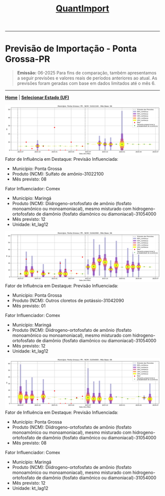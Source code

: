 <header>
    <h1><a href="https://quantimportbrazil.github.io/Sobre/">QuantImport</a></h1>
</header>

---

# Previsão de Importação - Ponta Grossa-PR

> **Emissão:** 06-2025
> Para fins de comparação, também apresentamos a seguir previsões e valores reais de períodos anteriores ao atual.
> As previsões foram geradas com base em dados limitados até o mês 6.

---

**[Home](https://quantimportbrazil.github.io/Sobre/)** | **[Selecionar Estado (UF)](https://quantimportbrazil.github.io/Unidades_Federativas/)**


![Gráfico de Previsão](31022100.png)
Fator de Influência em Destaque:
Previsão Influenciada:
- Município: Ponta Grossa
- Produto (NCM): Sulfato de amônio-31022100 
- Mês previsto: 08


Fator Influenciador: Comex
- Município: Maringá
- Produto (NCM): Diidrogeno-ortofosfato de amônio (fosfato monoamônico ou monoamoniacal), mesmo misturado com hidrogeno-ortofosfato de diamônio (fosfato diamônico ou diamoniacal)-31054000 
- Mês previsto: 12
- Unidade: kt_lag12







![Gráfico de Previsão](31042090.png)
Fator de Influência em Destaque:
Previsão Influenciada:
- Município: Ponta Grossa
- Produto (NCM): Outros cloretos de potássio-31042090 
- Mês previsto: 01


Fator Influenciador: Comex
- Município: Maringá
- Produto (NCM): Diidrogeno-ortofosfato de amônio (fosfato monoamônico ou monoamoniacal), mesmo misturado com hidrogeno-ortofosfato de diamônio (fosfato diamônico ou diamoniacal)-31054000 
- Mês previsto: 12
- Unidade: kt_lag12







![Gráfico de Previsão](31054000.png)
Fator de Influência em Destaque:
Previsão Influenciada:
- Município: Ponta Grossa
- Produto (NCM): Diidrogeno-ortofosfato de amônio (fosfato monoamônico ou monoamoniacal), mesmo misturado com hidrogeno-ortofosfato de diamônio (fosfato diamônico ou diamoniacal)-31054000 
- Mês previsto: 08


Fator Influenciador: Comex
- Município: Maringá
- Produto (NCM): Diidrogeno-ortofosfato de amônio (fosfato monoamônico ou monoamoniacal), mesmo misturado com hidrogeno-ortofosfato de diamônio (fosfato diamônico ou diamoniacal)-31054000 
- Mês previsto: 12
- Unidade: kt_lag12





